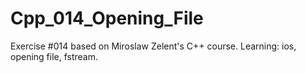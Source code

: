 # Cpp_014_Opening_File
Exercise #014 based on Miroslaw Zelent's C++ course.
Learning: ios, opening file, fstream.
